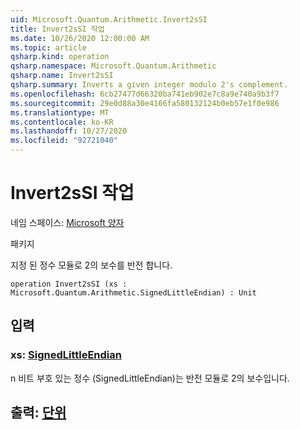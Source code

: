 ```yaml
---
uid: Microsoft.Quantum.Arithmetic.Invert2sSI
title: Invert2sSI 작업
ms.date: 10/26/2020 12:00:00 AM
ms.topic: article
qsharp.kind: operation
qsharp.namespace: Microsoft.Quantum.Arithmetic
qsharp.name: Invert2sSI
qsharp.summary: Inverts a given integer modulo 2's complement.
ms.openlocfilehash: 6cb27477d66320ba741eb902e7c8a9e740a9b3f7
ms.sourcegitcommit: 29e0d88a30e4166fa580132124b0eb57e1f0e986
ms.translationtype: MT
ms.contentlocale: ko-KR
ms.lasthandoff: 10/27/2020
ms.locfileid: "92721040"
---
```

# <a name="invert2ssi-operation"></a>Invert2sSI 작업

네임 스페이스: [Microsoft 양자](xref:Microsoft.Quantum.Arithmetic)

패키지 [](https://nuget.org/packages/)


지정 된 정수 모듈로 2의 보수를 반전 합니다.

```qsharp
operation Invert2sSI (xs : Microsoft.Quantum.Arithmetic.SignedLittleEndian) : Unit
```


## <a name="input"></a>입력

### <a name="xs--signedlittleendian"></a>xs: [SignedLittleEndian](xref:Microsoft.Quantum.Arithmetic.SignedLittleEndian)

n 비트 부호 있는 정수 (SignedLittleEndian)는 반전 모듈로 2의 보수입니다.



## <a name="output--unit"></a>출력: [단위](xref:microsoft.quantum.lang-ref.unit)

